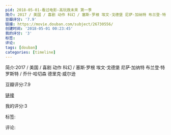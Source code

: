 ```yaml
---
pid: 2018-05-01-看过电影-高玩救未来 第一季
简介: 2017 / 美国 / 喜剧 动作 科幻 / 塞斯·罗根 埃文·戈德堡 尼萨·加纳特 布兰登·特罗斯特 / 乔什·哈切森 德里克·威尔逊
豆瓣评分: '7.9'
链接: https://movie.douban.com/subject/26730556/
创建时间: '2018-05-01 00:23:45'
我的评分: '3'
标签:
评论:
tags: [douban]
categories: [timeline]
---
```

简介:2017 / 美国 / 喜剧 动作 科幻 / 塞斯·罗根 埃文·戈德堡 尼萨·加纳特 布兰登·特罗斯特 / 乔什·哈切森 德里克·威尔逊

豆瓣评分:7.9

[链接](https://movie.douban.com/subject/26730556/)

我的评分:3

标签:

评论:

